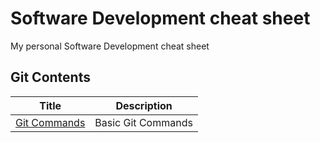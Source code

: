 # Software Development cheat sheet
My personal Software Development cheat sheet

## Git Contents
| Title | Description |
| ----- | ----------- |
| [Git Commands](Git%20-%20Commands.md) | Basic Git Commands |
